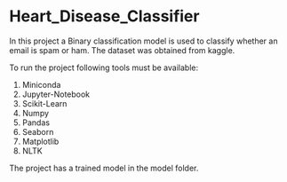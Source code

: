 # Heart_Disease_Classifier

In this project a Binary classification model is used to classify whether an email is spam or ham. The dataset was obtained from kaggle.

To run the project following tools must be available:

1. Miniconda
2. Jupyter-Notebook
3. Scikit-Learn
4. Numpy
5. Pandas
6. Seaborn
7. Matplotlib
8. NLTK

The project has a trained model in the model folder.
